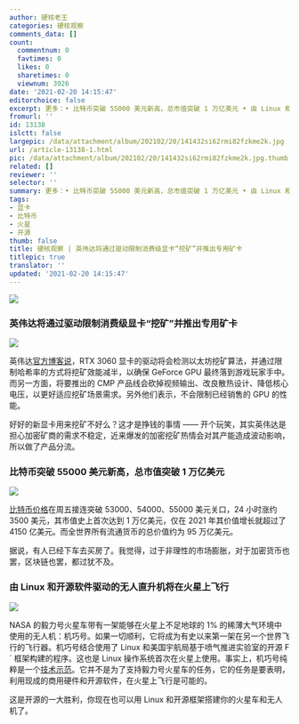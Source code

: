 ```yaml
---
author: 硬核老王
categories: 硬核观察
comments_data: []
count:
  commentnum: 0
  favtimes: 0
  likes: 0
  sharetimes: 0
  viewnum: 3926
date: '2021-02-20 14:15:47'
editorchoice: false
excerpt: 更多：• 比特币突破 55000 美元新高，总市值突破 1 万亿美元 • 由 Linux 和开源软件驱动的无人直升机将在火星上飞行
fromurl: ''
id: 13138
islctt: false
largepic: /data/attachment/album/202102/20/141432si62rmi82fzkme2k.jpg
url: /article-13138-1.html
pic: /data/attachment/album/202102/20/141432si62rmi82fzkme2k.jpg.thumb.jpg
related: []
reviewer: ''
selector: ''
summary: 更多：• 比特币突破 55000 美元新高，总市值突破 1 万亿美元 • 由 Linux 和开源软件驱动的无人直升机将在火星上飞行
tags:
- 显卡
- 比特币
- 火星
- 开源
thumb: false
title: 硬核观察 | 英伟达将通过驱动限制消费级显卡“挖矿”并推出专用矿卡
titlepic: true
translator: ''
updated: '2021-02-20 14:15:47'
---
```


![](/data/attachment/album/202102/20/141432si62rmi82fzkme2k.jpg)


### 英伟达将通过驱动限制消费级显卡“挖矿”并推出专用矿卡


![](/data/attachment/album/202102/20/141451wshixhhsi1ii1lla.jpg)


英伟达[官方博客说](https://blogs.nvidia.com/blog/2021/02/18/geforce-cmp/)，RTX 3060 显卡的驱动将会检测以太坊挖矿算法，并通过限制哈希率的方式将挖矿效能减半，以确保 GeForce GPU 最终落到游戏玩家手中。而另一方面，将要推出的 CMP 产品线会砍掉视频输出、改良散热设计、降低核心电压，以更好适应挖矿场景需求。另外他们表示，不会限制已经销售的 GPU 的性能。


好好的新显卡用来挖矿不好么？这才是挣钱的事情 —— 开个玩笑，其实英伟达是担心加密矿商的需求不稳定，近来爆发的加密挖矿热情会对其产能造成波动影响，所以做了产品分流。


### 比特币突破 55000 美元新高，总市值突破 1 万亿美元


![](/data/attachment/album/202102/20/141513k2642xtyrpip6ni8.jpg)


[比特币价格](https://finance.yahoo.com/chart/BTC-USD)在周五接连突破 53000、54000、55000 美元关口，24 小时涨约 3500 美元，其市值史上首次达到 1 万亿美元，仅在 2021 年其价值增长就超过了 4150 亿美元。而全世界所有流通货币的总价值约为 95 万亿美元。


据说，有人已经下车去买房了。我觉得，过于非理性的市场膨胀，对于加密货币也罢，区块链也罢，都过犹不及。


### 由 Linux 和开源软件驱动的无人直升机将在火星上飞行


![](/data/attachment/album/202102/20/141530rr0jus0zxv70pri9.jpg)


NASA 的毅力号火星车带有一架能够在火星上不足地球的 1% 的稀薄大气环境中使用的无人机：机巧号。如果一切顺利，它将成为有史以来第一架在另一个世界飞行的飞行器。机巧号结合使用了 Linux 和美国宇航局基于喷气推进实验室的开源 F´ 框架构建的程序。这也是 Linux 操作系统首次在火星上使用。事实上，机巧号纯粹是一个[技术示范](https://mars.nasa.gov/technology/helicopter/)。它并不是为了支持毅力号火星车的任务，它的任务是要表明，利用现成的商用硬件和开源软件，在火星上飞行是可能的。


这是开源的一大胜利，你现在也可以用 Linux 和开源框架搭建你的火星车和无人机了。
